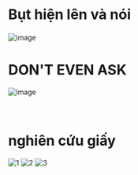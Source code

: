 # Bụt hiện lên và nói
![image](https://user-images.githubusercontent.com/88236617/187071777-107ee546-4f3e-4603-bc8c-dfa68403e772.png)
ㅤ
ㅤ

# DON'T EVEN ASK
![image](https://user-images.githubusercontent.com/88236617/174847053-9b9c3e3d-429e-4a05-8fee-55a7f10bc1bc.png)

ㅤ
ㅤ
# nghiên cứu giấy
![1](https://user-images.githubusercontent.com/88236617/174851640-0da8026a-636b-4a43-a3c3-9faf35362601.png)
![2](https://user-images.githubusercontent.com/88236617/174851685-8591617b-bc69-451b-8977-b5e9307ad4f6.png)
![3](https://user-images.githubusercontent.com/88236617/174851436-47a06d99-aa97-4a42-ac0c-2a70fbd3d2c7.png)
